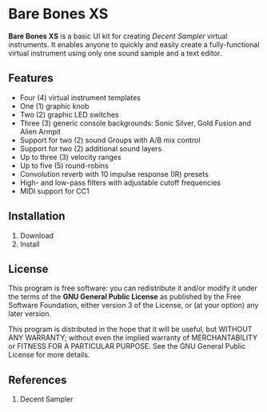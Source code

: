 # Bare Bones XS

**Bare Bones XS** is a basic UI kit for creating *Decent Sampler* virtual instruments. It enables anyone to quickly and easily create a fully-functional virtual instrument using only one sound sample and a text editor.

## Features

 - Four (4) virtual instrument templates
 - One (1) graphic knob
 - Two (2) graphic LED switches
 - Three (3) generic console backgrounds: Sonic Silver, Gold Fusion and Alien Armpit
 - Support for two (2) sound Groups with A/B mix control
 - Support for two (2) additional sound layers
 - Up to three (3) velocity ranges
 - Up to five (5) round-robins
 - Convolution reverb with 10 impulse response (IR) presets
 - High- and low-pass filters with adjustable cutoff frequencies
 - MIDI support for CC1
 
 ## Installation
 
 1. Download
 2. Install
 
 ## License

This program is free software: you can redistribute it and/or modify it under the terms of the **GNU General Public License** as published by the Free Software Foundation, either version 3 of the License, or (at your option) any later version.

This program is distributed in the hope that it will be useful, but WITHOUT ANY WARRANTY; without even the implied warranty of MERCHANTABILITY or FITNESS FOR A PARTICULAR PURPOSE. See the GNU General Public License for more details.
 
 ## References
 
 1. Decent Sampler
 
